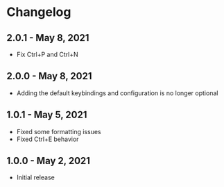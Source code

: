 # Changelog

## 2.0.1 - May 8, 2021

- Fix Ctrl+P and Ctrl+N

## 2.0.0 - May 8, 2021

- Adding the default keybindings and configuration is no longer optional

## 1.0.1 - May 5, 2021

- Fixed some formatting issues
- Fixed Ctrl+E behavior

## 1.0.0 - May 2, 2021

- Initial release
